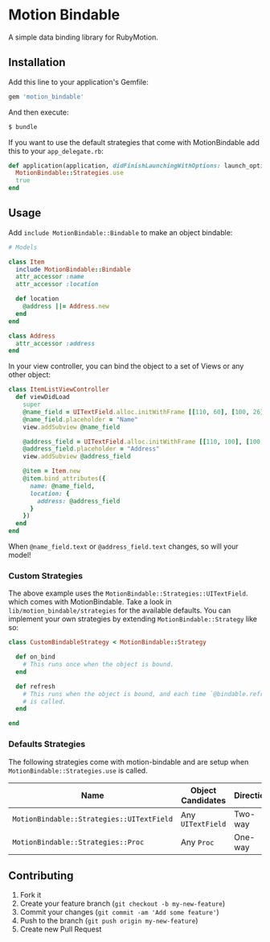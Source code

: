 # Motion Bindable

A simple data binding library for RubyMotion.

## Installation

Add this line to your application's Gemfile:

```ruby
gem 'motion_bindable'
```

And then execute:

```sh
$ bundle
```

If you want to use the default strategies that come with MotionBindable add
this to your `app_delegate.rb`:

``` ruby
def application(application, didFinishLaunchingWithOptions: launch_options)
  MotionBindable::Strategies.use
  true
end
```

## Usage

Add `include MotionBindable::Bindable` to make an object bindable:

```ruby
# Models

class Item
  include MotionBindable::Bindable
  attr_accessor :name
  attr_accessor :location

  def location
    @address ||= Address.new
  end
end

class Address
  attr_accessor :address
end
```

In your view controller, you can bind the object to a set of Views or any
other object:

```ruby
class ItemListViewController
  def viewDidLoad
    super
    @name_field = UITextField.alloc.initWithFrame [[110, 60], [100, 26]]
    @name_field.placeholder = "Name"
    view.addSubview @name_field

    @address_field = UITextField.alloc.initWithFrame [[110, 100], [100, 26]]
    @address_field.placeholder = "Address"
    view.addSubview @address_field

    @item = Item.new
    @item.bind_attributes({
      name: @name_field,
      location: {
        address: @address_field
      }
    })
  end
end
```

When `@name_field.text` or `@address_field.text` changes, so will your model!

### Custom Strategies

The above example uses the `MotionBindable::Strategies::UITextField`.
which comes with MotionBindable. Take a look in
`lib/motion_bindable/strategies` for the available defaults. You can implement
your own strategies by extending `MotionBindable::Strategy` like so:

```ruby
class CustomBindableStrategy < MotionBindable::Strategy

  def on_bind
    # This runs once when the object is bound.
  end

  def refresh
    # This runs when the object is bound, and each time `@bindable.refresh` 
    # is called.
  end

end
```

### Defaults Strategies

The following strategies come with motion-bindable and are setup when 
`MotionBindable::Strategies.use` is called.

| Name                                      | Object Candidates | Direction | Frequency  |
| ----------------------------------------- | ----------------- | --------- | ---------- |
| `MotionBindable::Strategies::UITextField` | Any `UITextField` | Two-way   | On Change  |
| `MotionBindable::Strategies::Proc`        | Any `Proc`        | One-way   | On Refresh |

## Contributing

1. Fork it
2. Create your feature branch (`git checkout -b my-new-feature`)
3. Commit your changes (`git commit -am 'Add some feature'`)
4. Push to the branch (`git push origin my-new-feature`)
5. Create new Pull Request
